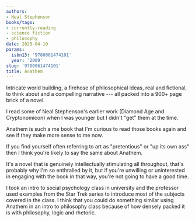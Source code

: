 ```yaml
---
authors:
- Neal Stephenson
books/tags:
- currently-reading
- science fiction
- philosophy
date: 2025-04-10
params:
  isbn13: '9780061474101'
  year: '2009'
slug: '9780061474101'
title: Anathem
---
```


Intricate world building, a firehose of philosophical ideas, real and fictional, to think about and a compelling narrative --- all packed into a 900+ page brick of a novel.

<!--more-->

I read some of Neal Stephenson's earlier work (Diamond Age and Cryptonomicon) when I was younger but I didn't "get" them at the time.

Anathem is such a me book that I'm curious to read those books again and see if they make more sense to me now. 

If you find yourself often referring to art as "pretentious" or "up its own ass" then I think you're likely to say the same about Anathem.

It's a novel that is genuinely intellectually stimulating all throughout, that's probably why I'm so enthralled by it, but if you're unwilling or uninterested in engaging with the book in that way, you're not going to have a good time.

I took an intro to social psychology class in university and the professor used examples from the Star Trek series to introduce most of the subjects covered in the class. I think that you could do something similar using Anathem in an intro to philosophy class because of how densely packed it is with philosophy, logic and rhetoric.
